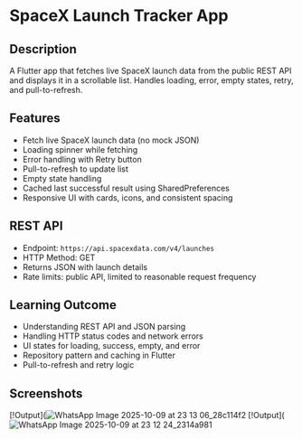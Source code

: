# SpaceX Launch Tracker App

## Description
A Flutter app that fetches live SpaceX launch data from the public REST API and displays it in a scrollable list. Handles loading, error, empty states, retry, and pull-to-refresh.

## Features
- Fetch live SpaceX launch data (no mock JSON)
- Loading spinner while fetching
- Error handling with Retry button
- Pull-to-refresh to update list
- Empty state handling
- Cached last successful result using SharedPreferences
- Responsive UI with cards, icons, and consistent spacing

## REST API
- Endpoint: `https://api.spacexdata.com/v4/launches`
- HTTP Method: GET
- Returns JSON with launch details
- Rate limits: public API, limited to reasonable request frequency

## Learning Outcome
- Understanding REST API and JSON parsing
- Handling HTTP status codes and network errors
- UI states for loading, success, empty, and error
- Repository pattern and caching in Flutter
- Pull-to-refresh and retry logic

## Screenshots
[!Output](![WhatsApp Image 2025-10-09 at 23 13 06_28c114f2](https://github.com/user-attachments/assets/73da953a-9321-49a4-8a83-75377e115e19)
[!Output](![WhatsApp Image 2025-10-09 at 23 12 24_2314a981](https://github.com/user-attachments/assets/42250635-9396-466a-b37e-98874db758b5)



